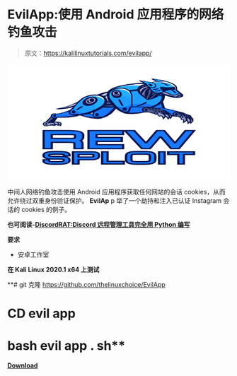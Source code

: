 # EvilApp:使用 Android 应用程序的网络钓鱼攻击

> 原文：<https://kalilinuxtutorials.com/evilapp/>

[![EvilApp : Phishing Attack Using An Android Application](img//cfee08f5ecd4d21545d9d5aaba820169.png "EvilApp : Phishing Attack Using An Android Application")](https://1.bp.blogspot.com/-0d4UyGaekjw/YSUK3jIvYPI/AAAAAAAAKjQ/AzsOOvlON7E7q4KcuaCw17Mc6xbtaTpSACLcBGAsYHQ/s728/REW-sploit-Logo%2B%25281%2529.png)

中间人网络钓鱼攻击使用 Android 应用程序获取任何网站的会话 cookies，从而允许绕过双重身份验证保护。 **EvilAp** p 举了一个劫持和注入已认证 Instagram 会话的 cookies 的例子。

**也可阅读-[DiscordRAT:Discord 远程管理工具完全用 Python 编写](https://kalilinuxtutorials.com/discordrat/)**

**要求**

*   安卓工作室

**在 Kali Linux 2020.1 x64 上测试**

**# git 克隆 https://github.com/thelinuxchoice/EvilApp
# CD evil app
# bash evil app . sh**

[**Download**](https://github.com/thelinuxchoice/EvilApp)